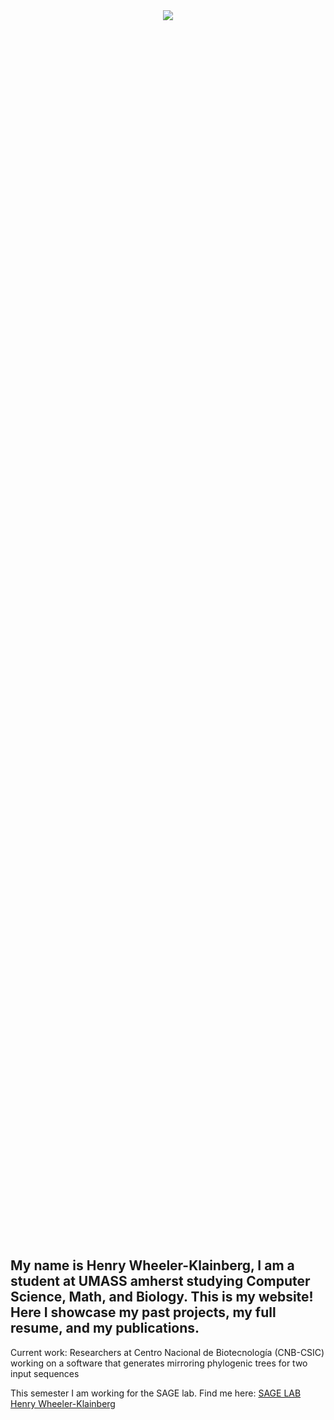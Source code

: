 

<!-- div style="text-align: center;">
      <img src="https://github.com/Henry-WK/henry-wk.github.io/assets/152219380/644743a4-1010-45ad-83ec-152d4a763922" height="800" width ="1000">
</div !-->

<div style="text-align: center; height: 50%; width:50%; margin:auto;">
      <img src="https://github.com/Henry-WK/henry-wk.github.io/assets/152219380/7f632b5e-4a1f-4f87-81b0-3378f4e2258d">
</div> <br>

## My name is Henry Wheeler-Klainberg, I am a student at UMASS amherst studying Computer Science, Math, and Biology. This is my website! Here I showcase my past projects, my full resume, and my publications.

Current work: Researchers at Centro Nacional de Biotecnología (CNB-CSIC) working on a software that generates mirroring phylogenic trees for two input sequences

This semester I am working for the SAGE lab. Find me here: [SAGE LAB Henry Wheeler-Klainberg](https://sage.cs.umass.edu/author/henry-wheeler-klainberg/)

